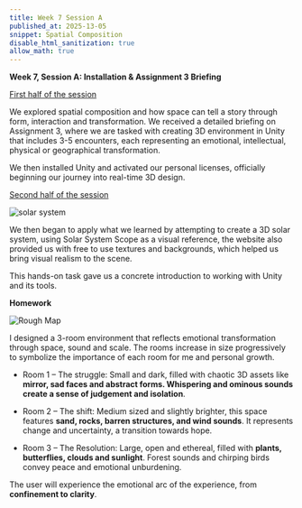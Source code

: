 ```yaml
---
title: Week 7 Session A
published_at: 2025-13-05
snippet: Spatial Composition
disable_html_sanitization: true
allow_math: true
---
```


**Week 7, Session A: Installation & Assignment 3 Briefing**

<ins> First half of the session </ins>

We explored spatial composition and how space can tell a story through form, interaction and transformation. We received a detailed briefing on Assignment 3, where we are tasked with creating 3D environment in Unity that includes 3-5 encounters, each representing an emotional, intellectual, physical or geographical transformation.

We then installed Unity and activated our personal licenses, officially beginning our journey into real-time 3D design.

<ins> Second half of the session </ins>

![solar system](subfolder/pic24.png)

We then began to apply what we learned by attempting to create a 3D solar system, using Solar System Scope as a visual reference, the website also provided us with free to use textures and backgrounds, which helped us bring visual realism to the scene.

This hands-on task gave us a concrete introduction to working with Unity and its tools.

**Homework**

![Rough Map](subfolder/pic19.png)

I designed a 3-room environment that reflects emotional transformation through space, sound and scale. The rooms increase in size progressively to symbolize the importance of each room for me and personal growth.

-	Room 1 – The struggle: Small and dark, filled with chaotic 3D assets like **mirror, sad faces and abstract forms. Whispering and ominous sounds create a sense of judgement and isolation**.

-	Room 2 – The shift: Medium sized and slightly brighter, this space features **sand, rocks, barren structures, and wind sounds**. It represents change and uncertainty, a transition towards hope.

-	Room 3 – The Resolution: Large, open and ethereal, filled with **plants, butterflies, clouds and sunlight**. Forest sounds and chirping birds convey peace and emotional unburdening.

The user will experience the emotional arc of the experience, from **confinement to clarity**.


